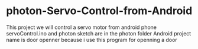 # photon-Servo-Control-from-Android
This project we will control a servo motor from android phone
 servoControl.ino and photon sketch are  in the photon folder
 Android project name is door openner because i use this program for openning a door
